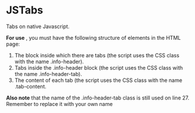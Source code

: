 # JSTabs

Tabs on native Javascript.

**For use** , you must have the following structure of elements in the HTML page:

1. The block inside which there are tabs (the script uses the CSS class with the name .info-header).
2. Tabs inside the .info-header block (the script uses the CSS class with the name .info-header-tab).
3. The content of each tab (the script uses the CSS class with the name .tab-content.

**Also note** that the name of the .info-header-tab class is still used on line 27. Remember to replace it with your own name

